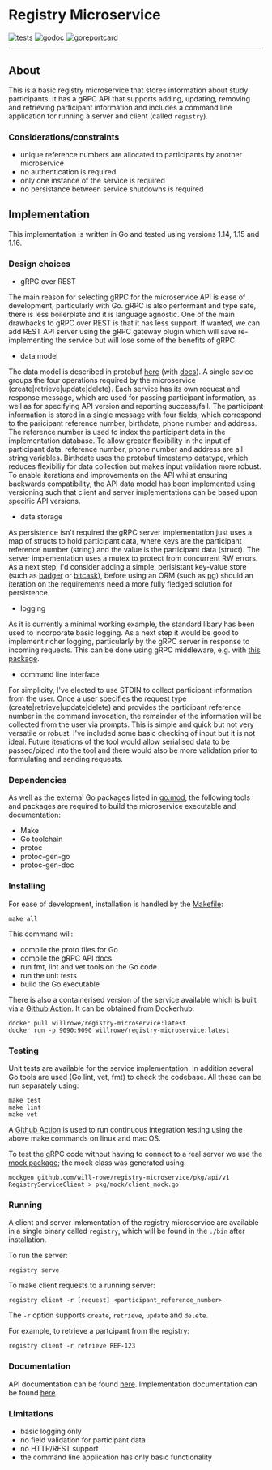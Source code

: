 # Registry Microservice
[![tests](https://github.com/will-rowe/registry-microservice/actions/workflows/tests.yml/badge.svg)](https://github.com/will-rowe/registry-microservice/actions/workflows/tests.yml)
[![godoc](https://godoc.org/github.com/will-rowe/registry-microservice?status.svg)](https://godoc.org/github.com/will-rowe/registry-microservice)
[![goreportcard](https://goreportcard.com/badge/github.com/will-rowe/registry-microservice)](https://goreportcard.com/report/github.com/will-rowe/registry-microservice)

***

## About

This is a basic registry microservice that stores information about study participants. It has a gRPC API that supports adding, updating, removing and retrieving participant information and includes a command line application for running a server and client (called `registry`).

### Considerations/constraints

* unique reference numbers are allocated to participants by another microservice
* no authentication is required
* only one instance of the service is required
* no persistance between service shutdowns is required

## Implementation

This implementation is written in Go and tested using versions 1.14, 1.15 and 1.16.

### Design choices

* gRPC over REST

The main reason for selecting gRPC for the microservice API is ease of development, particularly with Go. gRPC is also performant and type safe, there is less boilerplate and it is language agnostic. One of the main drawbacks to gRPC over REST is that it has less support. If wanted, we can add REST API server using the gRPC gateway plugin which will save re-implementing the service but will lose some of the benefits of gRPC.

* data model

The data model is described in protobuf [here](api/proto/v1/registryService.proto) (with [docs](api/docs/v1/registryService.md)). A single sevice groups the four operations required by the microservice (create|retrieve|update|delete). Each service has its own request and response message, which are used for passing participant information, as well as for specifying API version and reporting success/fail. The participant information is stored in a single message with four fields, which correspond to the paricipant reference number, birthdate, phone number and address. The reference number is used to index the participant data in the implementation database. To allow greater flexibility in the input of participant data, reference number, phone number and address are all string variables. Birthdate uses the protobuf timestamp datatype, which reduces flexibiliy for data collection but makes input validation more robust. To enable iterations and improvements on the API whilst ensuring backwards compatibility, the API data model has been implemented using versioning such that client and server implementations can be based upon specific API versions.

* data storage

As persistence isn't required the gRPC server implementation just uses a map of structs to hold participant data, where keys are the participant reference number (string) and the value is the participant data (struct). The server implementation uses a mutex to protect from concurrent RW errors. As a next step, I'd consider adding a simple, perisistant key-value store (such as [badger](https://github.com/dgraph-io/badger) or [bitcask](https://github.com/prologic/bitcask)), before using an ORM (such as [pg](https://github.com/go-pg/pg)) should an iteration on the requirements need a more fully fledged solution for persistence.

* logging

As it is currently a minimal working example, the standard libary has been used to incorporate basic logging. As a next step it would be good to implement richer logging, particularly by the gRPC server in response to incoming requests. This can be done using gRPC middleware, e.g. with [this package](https://github.com/grpc-ecosystem/go-grpc-middleware).

* command line interface

For simplicity, I've elected to use STDIN to collect participant information from the user. Once a user specifies the request type (create|retrieve|update|delete) and provides the participant reference number in the command invocation, the remainder of the information will be collected from the user via prompts. This is simple and quick but not very versatile or robust. I've included some basic checking of input but it is not ideal. Future iterations of the tool would allow serialised data to be passed/piped into the tool and there would also be more validation prior to formulating and sending requests.

### Dependencies

As well as the external Go packages listed in [go.mod](./go.mod), the following tools and packages are required to build the microservice executable and documentation:

* Make
* Go toolchain
* protoc
* protoc-gen-go
* protoc-gen-doc

### Installing

For ease of development, installation is handled by the [Makefile](Makefile):

```
make all
```

This command will:
* compile the proto files for Go
* compile the gRPC API docs
* run fmt, lint and vet tools on the Go code
* run the unit tests
* build the Go executable

There is also a containerised version of the service available which is built via a [Github Action](.github/workflows/docker.yml). It can be obtained from Dockerhub:

```
docker pull willrowe/registry-microservice:latest
docker run -p 9090:9090 willrowe/registry-microservice:latest
```

### Testing

Unit tests are available for the service implementation. In addition several Go tools are used (Go lint, vet, fmt) to check the codebase. All these can be run separately using:

```
make test
make lint
make vet
```

A [Github Action](.github/workflows/tests.yml) is used to run continuous integration testing using the above make commands on linux and mac OS.

To test the gRPC code without having to connect to a real server we use the [mock package](https://github.com/golang/mock); the mock class was generated using:

```
mockgen github.com/will-rowe/registry-microservice/pkg/api/v1 RegistryServiceClient > pkg/mock/client_mock.go
```

### Running

A client and server imlementation of the registry microservice are available in a single binary called `registry`, which will be found in the `./bin` after installation.

To run the server:

```
registry serve
```

To make client requests to a running server:

```
registry client -r [request] <participant_reference_number>
```

The `-r` option supports `create`, `retrieve`, `update` and `delete`.

For example, to retrieve a partcipant from the registry:

```
registry client -r retrieve REF-123
```

### Documentation

API documentation can be found [here](api/docs/v1/registryService.md). Implementation documentation can be found [here](https://godoc.org/github.com/will-rowe/registry-microservice).

### Limitations

* basic logging only
* no field validation for participant data
* no HTTP/REST support
* the command line application has only basic functionality